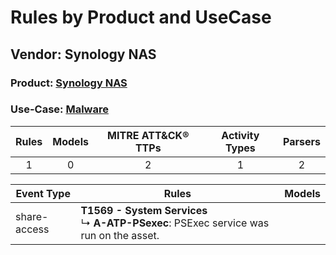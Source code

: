 Rules by Product and UseCase
============================
Vendor: Synology NAS
--------------------
### Product: [Synology NAS](../ds_synology_nas_synology_nas.md)
### Use-Case: [Malware](../../../../UseCases/uc_malware.md)

| Rules | Models | MITRE ATT&CK® TTPs | Activity Types | Parsers |
|:-----:|:------:|:------------------:|:--------------:|:-------:|
|   1   |   0    |         2          |       1        |    2    |

| Event Type   | Rules    | Models |
| ---- | ---- | ------ |
| share-access | <b>T1569 - System Services</b><br> ↳ <b>A-ATP-PSexec</b>: PSExec service was run on the asset. |        |